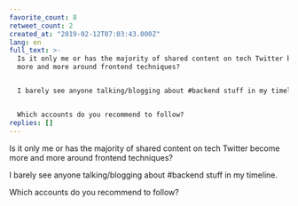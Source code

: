 ```yaml
---
favorite_count: 8
retweet_count: 2
created_at: "2019-02-12T07:03:43.000Z"
lang: en
full_text: >-
  Is it only me or has the majority of shared content on tech Twitter become
  more and more around frontend techniques?


  I barely see anyone talking/blogging about #backend stuff in my timeline.


  Which accounts do you recommend to follow?
replies: []
---
```


Is it only me or has the majority of shared content on tech Twitter become more
and more around frontend techniques?

I barely see anyone talking/blogging about #backend stuff in my timeline.

Which accounts do you recommend to follow?
